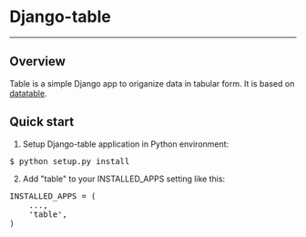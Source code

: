 # Django-table

_____________________________________________________________________

## Overview
Table is a simple Django app to origanize data in tabular form.
It is based on [datatable](http://datatables.net).

## Quick start

1. Setup Django-table application in Python environment:

<pre>$ python setup.py install</pre>

2. Add "table" to your INSTALLED_APPS setting like this:

<pre>INSTALLED_APPS = (
    ...,
    'table',
)</pre>
